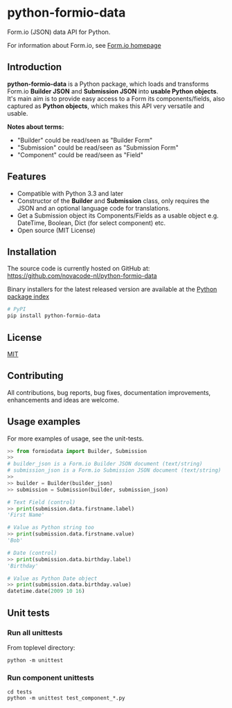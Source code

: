 # python-formio-data

Form.io (JSON) data API for Python.

For information about Form.io, see [Form.io homepage](https://www.form.io)

## Introduction

**python-formio-data** is a Python package, which loads and transforms
Form.io **Builder JSON** and **Submission JSON** into **usable Python objects**.  It's main
aim is to provide easy access to a Form its components/fields, also
captured as **Python objects**, which makes this API very versatile and usable.

**Notes about terms:**
  - "Builder" could be read/seen as "Builder Form"
  - "Submission" could be read/seen as "Submission Form"
  - "Component" could be read/seen as "Field"

## Features

  - Compatible with Python 3.3 and later
  - Constructor of the **Builder** and **Submission** class, only requires
    the JSON and an optional language code for translations.
  - Get a Submission object its Components/Fields as a usable object e.g. DateTime, Boolean, Dict (for select component) etc.
  - Open source (MIT License)

## Installation

The source code is currently hosted on GitHub at:
https://github.com/novacode-nl/python-formio-data

Binary installers for the latest released version are available at the [Python
package index](https://pypi.python.org/pypi/python-formio-data)

```sh
# PyPI
pip install python-formio-data
```
## License
[MIT](LICENSE)

## Contributing
All contributions, bug reports, bug fixes, documentation improvements, enhancements and ideas are welcome.

## Usage examples

For more examples of usage, see the unit-tests.

``` python
>> from formiodata import Builder, Submission
>>
# builder_json is a Form.io Builder JSON document (text/string)
# submission_json is a Form.io Submission JSON document (text/string)
>>
>> builder = Builder(builder_json)
>> submission = Submission(builder, submission_json)

# Text Field (control)
>> print(submission.data.firstname.label)
'First Name'

# Value as Python string too
>> print(submission.data.firstname.value)
'Bob'

# Date (control)
>> print(submission.data.birthday.label)
'Birthday'

# Value as Python Date object
>> print(submission.data.birthday.value)
datetime.date(2009 10 16)
```

## Unit tests

### Run all unittests

From toplevel directory:

```
python -m unittest
```

### Run component unittests

```
cd tests
python -m unittest test_component_*.py
```